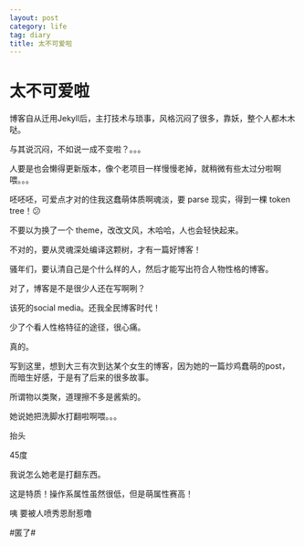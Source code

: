 ```yaml
---
layout: post
category: life
tag: diary
title: 太不可爱啦
---
```


# 太不可爱啦

博客自从迁用Jekyll后，主打技术与琐事，风格沉闷了很多，靠妖，整个人都木木哒。

与其说沉闷，不如说一成不变啦？。。。

人要是也会懒得更新版本，像个老项目一样慢慢老掉，就稍微有些太过分啦啊喂。。。


呸呸呸，可爱点才对的住我这蠢萌体质啊魂淡，要 parse 现实，得到一棵 token tree！😕

不要以为换了一个 theme，改改文风，木哈哈，人也会轻快起来。

不对的，要从灵魂深处编译这颗树，才有一篇好博客！



骚年们，要认清自己是个什么样的人，然后才能写出符合人物性格的博客。


对了，博客是不是很少人还在写啊咧？

该死的social media。还我全民博客时代！

少了个看人性格特征的途径，很心痛。

真的。

写到这里，想到大三有次到达某个女生的博客，因为她的一篇炒鸡蠢萌的post，而暗生好感，于是有了后来的很多故事。

所谓物以类聚，道理擦不多是酱紫的。

她说她把洗脚水打翻啦啊喂。。。

抬头

45度

我说怎么她老是打翻东西。

这是特质！操作系属性虽然很低，但是萌属性赛高！

咦 要被人喷秀恩耐惹噜



#匿了#

